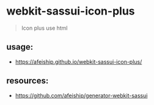 # webkit-sassui-icon-plus
> Icon plus use html

## usage:
+ https://afeiship.github.io/webkit-sassui-icon-plus/

## resources:
+ https://github.com/afeiship/generator-webkit-sassui
